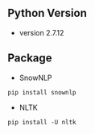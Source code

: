 ## Python Version
* version 2.7.12
## Package
* SnowNLP
~~~~
pip install snownlp
~~~~
* NLTK
~~~~
pip install -U nltk
~~~~
